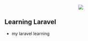 <p align="center"><img src="https://laravel.com/assets/img/components/logo-laravel.svg"></p>

## Learning Laravel
- my laravel learning


